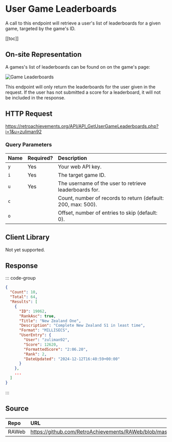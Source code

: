 <script setup>
import SampleRequest from '../components/SampleRequest.vue';
</script>

# User Game Leaderboards

A call to this endpoint will retrieve a user's list of leaderboards for a given game, targeted by the game's ID.

[[toc]]

## On-site Representation

A games's list of leaderboards can be found on on the game's page:

![Game Leaderboards](/game-leaderboards.png)

This endpoint will only return the leaderboards for the user given in the request. If the user has not submitted a score for a leaderboard, it will not be included in the response.

## HTTP Request

<SampleRequest httpVerb="GET">https://retroachievements.org/API/API_GetUserGameLeaderboards.php?i=1&u=zuliman92</SampleRequest>

### Query Parameters

| Name | Required? | Description                                                  |
| :--- | :-------- | :----------------------------------------------------------- |
| `y`  | Yes       | Your web API key.                                            |
| `i`  | Yes       | The target game ID.                                          |
| `u`  | Yes       | The username of the user to retrieve leaderboards for.       |
| `c`  |           | Count, number of records to return (default: 200, max: 500). |
| `o`  |           | Offset, number of entries to skip (default: 0).              |

## Client Library

Not yet supported.

## Response

::: code-group

```json [HTTP Response]
{
  "Count": 10,
  "Total": 64,
  "Results": [
    {
      "ID": 19062,
      "RankAsc": true,
      "Title": "New Zealand One",
      "Description": "Complete New Zealand S1 in least time",
      "Format": "MILLISECS",
      "UserEntry": {
        "User": "zuliman92",
        "Score": 12620,
        "FormattedScore": "2:06.20",
        "Rank": 2,
        "DateUpdated": "2024-12-12T16:40:59+00:00"
      }
    },
    ...
  ]
}
```

:::

## Source

| Repo  | URL                                                                                               |
| :---- | :------------------------------------------------------------------------------------------------ |
| RAWeb | https://github.com/RetroAchievements/RAWeb/blob/master/public/API/API_GetUserGameLeaderboards.php |
